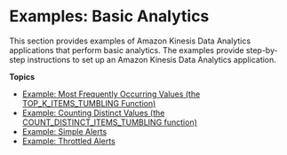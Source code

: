 # Examples: Basic Analytics<a name="apps-basic-analytics"></a>

This section provides examples of Amazon Kinesis Data Analytics applications that perform basic analytics\. The examples provide step\-by\-step instructions to set up an Amazon Kinesis Data Analytics application\. 

**Topics**
+ [Example: Most Frequently Occurring Values \(the TOP\_K\_ITEMS\_TUMBLING Function\)](top-k-example.md)
+ [Example: Counting Distinct Values \(the COUNT\_DISTINCT\_ITEMS\_TUMBLING function\)](count-distinct-items-example.md)
+ [Example: Simple Alerts](app-simple-alerts.md)
+ [Example: Throttled Alerts](app-throttled-alerts.md)